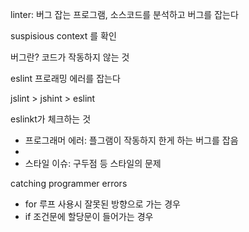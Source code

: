 linter: 버그 잡는 프로그램, 소스코드를 분석하고 버그를 잡는다

suspisious context 를 확인



버그란? 코드가 작동하지 않는 것



eslint 프로래밍 에러를 잡는다



jslint > jshint > eslint



eslinkt가 체크하는 것

* 프로그래머 에러: 플그램이 작동하지 한게 하는 버그를 잡음
* ​
* 스타일 이슈: 구두점 등 스타일의 문제



catching programmer errors

* for 루프 사용시 잘못된 방향으로 가는 경우
* if 조건문에 할당문이 들어가는 경우




